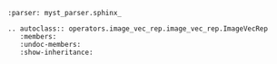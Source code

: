 ```{include} ../../../operators/image_vec_rep/README.md
:parser: myst_parser.sphinx_
```

```{eval-rst}
.. autoclass:: operators.image_vec_rep.image_vec_rep.ImageVecRep
   :members:
   :undoc-members:
   :show-inheritance:
```
